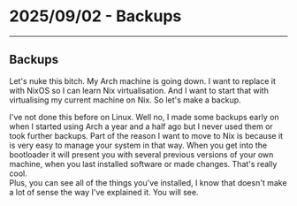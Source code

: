 # 2025/09/02 - Backups
---


## Backups
Let's nuke this bitch.   My Arch machine is going down.   I want to replace it with NixOS so I can learn Nix virtualisation.  And I want to start that with virtualising my current machine on Nix.   So let's make a backup.

I've not done this before on Linux.  Well no, I made some backups early on when I started using Arch a year and a half ago but I never used them or took further backups.  Part of the reason I want to move to Nix is because it is very easy to manage your system in that way.  When you get into the bootloader it will present you with several previous versions of your own machine, when you last installed software or made changes.  That's really cool.  <Br>
Plus, you can see all of the things you've installed, I know that doesn't make a lot of sense the way I've explained it.  You will see.


